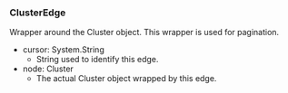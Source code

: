 ### ClusterEdge
Wrapper around the Cluster object. This wrapper is used for pagination.

- cursor: System.String
  - String used to identify this edge.
- node: Cluster
  - The actual Cluster object wrapped by this edge.

